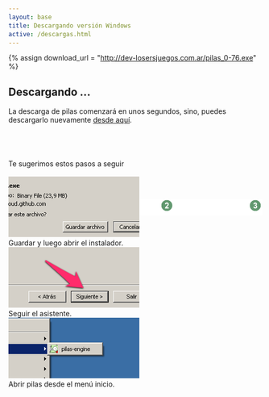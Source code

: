 ```yaml
---
layout: base 
title: Descargando versión Windows
active: /descargas.html
---
```


{% assign download_url = "http://dev-losersjuegos.com.ar/pilas_0-76.exe" %}

## Descargando ...

La descarga de pilas comenzará en unos segundos, sino, puedes descargarlo
nuevamente <a href='{{ download_url }}'>desde aquí</a>.


<iframe src="{{ download_url }}" style="display: none"></iframe>


<div class="grid_12 alpha" style='margin-top: 5em'>
<div class='center'>Te sugerimos estos pasos a seguir</div>

<div class='center'><img style='margin-bottom: -80px' src='images/asistente.png'/></div>

  <div class="feature grid_4 alpha center small">
    <img class='borde debajo' src='images/descargas/windows_1.png'></img>
    <br/>
    Guardar y luego abrir el instalador.
  </div>

  <div class="feature grid_4 center small">
    <img class='borde debajo' src='images/descargas/windows_2.png'></img>
    <br/>
    Seguir el asistente.
  </div>

  <div class="feature grid_4 omega center small">
    <img class='borde debajo' src='images/descargas/windows_3.png'></img>
    <br/>
    Abrir pilas desde el menú inicio.
  </div>
</div>
